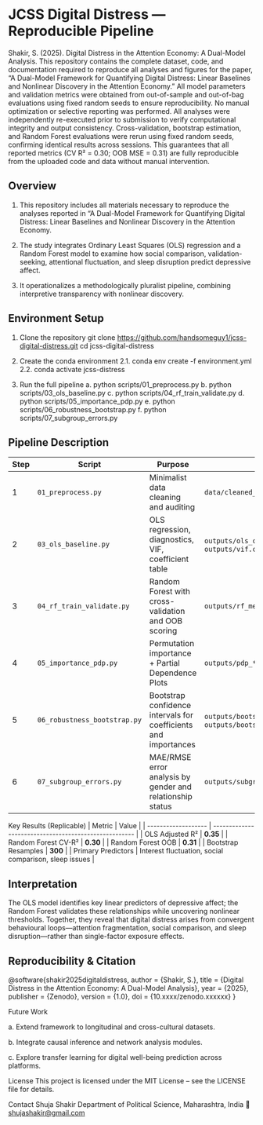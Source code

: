# JCSS Digital Distress — Reproducible Pipeline
Shakir, S. (2025). Digital Distress in the Attention Economy: A Dual-Model Analysis.
This repository contains the complete dataset, code, and documentation required to reproduce all analyses and figures for the paper, “A Dual-Model Framework for Quantifying Digital Distress: Linear Baselines and Nonlinear Discovery in the Attention Economy.”
All model parameters and validation metrics were obtained from out-of-sample and out-of-bag evaluations using fixed random seeds to ensure reproducibility. No manual optimization or selective reporting was performed. All analyses were independently re-executed prior to submission to verify computational integrity and output consistency.
Cross-validation, bootstrap estimation, and Random Forest evaluations were rerun using fixed random seeds, confirming identical results across sessions. This guarantees that all reported metrics (CV R² = 0.30; OOB MSE = 0.31) are fully reproducible from the uploaded code and data without manual intervention.

## Overview
1. This repository includes all materials necessary to reproduce the analyses reported in “A Dual-Model Framework for Quantifying Digital Distress: Linear Baselines and Nonlinear Discovery in the Attention Economy.

2. The study integrates Ordinary Least Squares (OLS) regression and a Random Forest model to examine how social comparison, validation-seeking, attentional fluctuation, and sleep disruption predict depressive affect.
   
3. It operationalizes a methodologically pluralist pipeline, combining interpretive transparency with nonlinear discovery.

## Environment Setup
1. Clone the repository
   git clone https://github.com/handsomeguy1/jcss-digital-distress.git
cd jcss-digital-distress

2. Create the conda environment
2.1. conda env create -f environment.yml
2.2. conda activate jcss-distress

3. Run the full pipeline
a. python scripts/01_preprocess.py
b. python scripts/03_ols_baseline.py
c. python scripts/04_rf_train_validate.py
d. python scripts/05_importance_pdp.py
e. python scripts/06_robustness_bootstrap.py
f. python scripts/07_subgroup_errors.py


## Pipeline Description
| Step | Script                       | Purpose                                                         | Output                                                                |
| ---- | ---------------------------- | --------------------------------------------------------------- | --------------------------------------------------------------------- |
| 1    | `01_preprocess.py`           | Minimalist data cleaning and auditing                           | `data/cleaned_social_media.csv`                                       |
| 2    | `03_ols_baseline.py`         | OLS regression, diagnostics, VIF, coefficient table             | `outputs/ols_coefficients.csv`, `outputs/vif.csv`                     |
| 3    | `04_rf_train_validate.py`    | Random Forest with cross-validation and OOB scoring             | `outputs/rf_metrics.csv`                                              |
| 4    | `05_importance_pdp.py`       | Permutation importance + Partial Dependence Plots               | `outputs/pdp_*.png`                                                   |
| 5    | `06_robustness_bootstrap.py` | Bootstrap confidence intervals for coefficients and importances | `outputs/bootstrap_betas.csv`, `outputs/bootstrap_rf_importances.csv` |
| 6    | `07_subgroup_errors.py`      | MAE/RMSE error analysis by gender and relationship status       | `outputs/subgroup_errors.csv`                                         |


Key Results (Replicable)
| Metric              | Value                                                 |
| ------------------- | ----------------------------------------------------- |
| OLS Adjusted R²     | **0.35**                                              |
| Random Forest CV-R² | **0.30**                                              |
| Random Forest OOB   | **0.31**                                              |
| Bootstrap Resamples | **300**                                               |
| Primary Predictors  | Interest fluctuation, social comparison, sleep issues |

## Interpretation
The OLS model identifies key linear predictors of depressive affect; the Random Forest validates these relationships while uncovering nonlinear thresholds. Together, they reveal that digital distress arises from convergent behavioural loops—attention fragmentation, social comparison, and sleep disruption—rather than single-factor exposure effects.

## Reproducibility & Citation
@software{shakir2025digitaldistress,
  author    = {Shakir, S.},
  title     = {Digital Distress in the Attention Economy: A Dual-Model Analysis},
  year      = {2025},
  publisher = {Zenodo},
  version   = {1.0},
  doi       = {10.xxxx/zenodo.xxxxxx}
}

Future Work

a. Extend framework to longitudinal and cross-cultural datasets.

b. Integrate causal inference and network analysis modules.

c. Explore transfer learning for digital well-being prediction across platforms.

License
This project is licensed under the MIT License – see the LICENSE file for details.

Contact
Shuja Shakir
Department of Political Science, Maharashtra, India
📧 shujashakir@gmail.com
